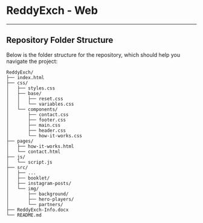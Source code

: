 # ReddyExch - Web

---

## Repository Folder Structure

Below is the folder structure for the repository, which should help you navigate the project:

```plaintext
ReddyExch/
├── index.html
├── css/
│   ├── styles.css
│   ├── base/
│   │   ├── reset.css
│   │   └── variables.css
│   └── components/
│       ├── contact.css
│       ├── footer.css
│       ├── main.css
│       ├── header.css
│       └── how-it-works.css
├── pages/
│   ├── how-it-works.html
│   └── contact.html
├── js/
│   └── script.js
├── src/
│   ├── ...
│   ├── booklet/
│   ├── instagram-posts/
│   └── img/
│       ├── background/
│       ├── hero-players/
│       └── partners/
├── ReddyExch-Info.docx
└── README.md
```
